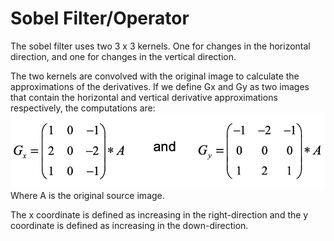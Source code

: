 # Sobel Filter/Operator
The sobel filter uses two 3 x 3 kernels. One for changes in the horizontal direction, and one for changes in the vertical direction.

The two kernels are convolved with the original image to calculate the approximations of the derivatives.
If we define Gx and Gy as two images that contain the horizontal and vertical derivative approximations respectively, the computations are:
![computations](assets/sobel_1.png)
Where A is the original source image.

The x coordinate is defined as increasing in the right-direction and the y coordinate is defined as increasing in the down-direction.

